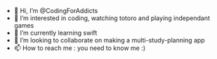 - 👋 Hi, I’m @CodingForAddicts
- 👀 I’m interested in coding, watching totoro and playing independant games
- 🌱 I’m currently learning swift
- 💞️ I’m looking to collaborate on making a multi-study-planning app
- 📫 How to reach me : you need to know me :)

<!---
CodingForAddicts/CodingForAddicts is a ✨ special ✨ repository
--->
